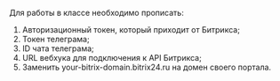 Для работы в классе необходимо прописать:
1. Авторизационный токен, который приходит от Битрикса;
2. Токен телеграма;
3. ID чата телеграма;
4. URL вебхука для подключения к API Битрикса;
5. Заменить your-bitrix-domain.bitrix24.ru на домен своего портала.